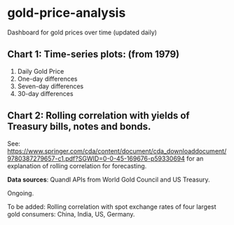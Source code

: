 # gold-price-analysis

Dashboard for gold prices over time (updated daily)

## Chart 1: Time-series plots: (from 1979)
1) Daily Gold Price
2) One-day differences
3) Seven-day differences
4) 30-day differences

## Chart 2: Rolling correlation with yields of Treasury bills, notes and bonds. 
See: https://www.springer.com/cda/content/document/cda_downloaddocument/9780387279657-c1.pdf?SGWID=0-0-45-169676-p59330694 for an explanation of rolling correlation for forecasting.

**Data sources**: Quandl APIs from World Gold Council and US Treasury. 

Ongoing. 

To be added:
Rolling correlation with spot exchange rates of four largest gold consumers: China, India, US, Germany.
